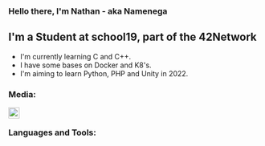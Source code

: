 ### Hello there, I'm Nathan - aka Namenega

## I'm a Student at school19, part of the 42Network
- I'm currently learning C and C++.
- I have some bases on Docker and K8's.
- I'm aiming to learn Python, PHP and Unity in 2022.

### Media:

[<img align="left" alt="LinkedIn" width="22px" src="https://www.linkedin.com/in/nathan-menegalli-16a501223/" />][LinkedIn]

<br />

### Languages and Tools:


[LinkedIn]: https://www.linkedin.com/in/nathan-menegalli-16a501223/
